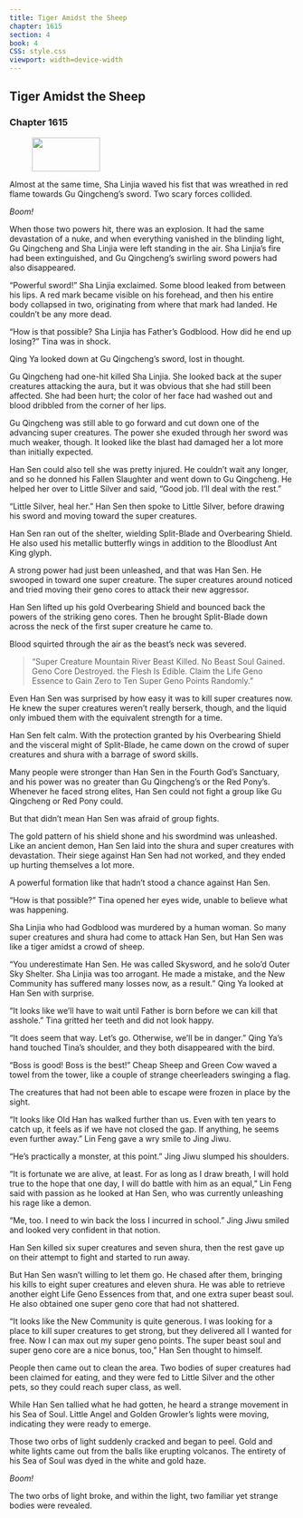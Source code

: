 ```yaml
---
title: Tiger Amidst the Sheep
chapter: 1615
section: 4
book: 4
CSS: style.css
viewport: width=device-width
---
```


## Tiger Amidst the Sheep

### Chapter 1615

<figure>
	<img src="../Images/gem.gif" alt="" id="gem" width="120" height="60" />
</figure>

Almost at the same time, Sha Linjia waved his fist that was wreathed in red flame towards Gu Qingcheng’s sword. Two scary forces collided.

*Boom!*

When those two powers hit, there was an explosion. It had the same devastation of a nuke, and when everything vanished in the blinding light, Gu Qingcheng and Sha Linjia were left standing in the air. Sha Linjia’s fire had been extinguished, and Gu Qingcheng’s swirling sword powers had also disappeared.

“Powerful sword!” Sha Linjia exclaimed. Some blood leaked from between his lips. A red mark became visible on his forehead, and then his entire body collapsed in two, originating from where that mark had landed. He couldn’t be any more dead.

“How is that possible? Sha Linjia has Father’s Godblood. How did he end up losing?” Tina was in shock.

Qing Ya looked down at Gu Qingcheng’s sword, lost in thought.

Gu Qingcheng had one-hit killed Sha Linjia. She looked back at the super creatures attacking the aura, but it was obvious that she had still been affected. She had been hurt; the color of her face had washed out and blood dribbled from the corner of her lips.

Gu Qingcheng was still able to go forward and cut down one of the advancing super creatures. The power she exuded through her sword was much weaker, though. It looked like the blast had damaged her a lot more than initially expected.

Han Sen could also tell she was pretty injured. He couldn’t wait any longer, and so he donned his Fallen Slaughter and went down to Gu Qingcheng. He helped her over to Little Silver and said, “Good job. I’ll deal with the rest.”

“Little Silver, heal her.” Han Sen then spoke to Little Silver, before drawing his sword and moving toward the super creatures.

Han Sen ran out of the shelter, wielding Split-Blade and Overbearing Shield. He also used his metallic butterfly wings in addition to the Bloodlust Ant King glyph.

A strong power had just been unleashed, and that was Han Sen. He swooped in toward one super creature. The super creatures around noticed and tried moving their geno cores to attack their new aggressor.

Han Sen lifted up his gold Overbearing Shield and bounced back the powers of the striking geno cores. Then he brought Split-Blade down across the neck of the first super creature he came to.

Blood squirted through the air as the beast’s neck was severed.

> “Super Creature Mountain River Beast Killed. No Beast Soul Gained. Geno Core Destroyed. the Flesh Is Edible. Claim the Life Geno Essence to Gain Zero to Ten Super Geno Points Randomly.”

Even Han Sen was surprised by how easy it was to kill super creatures now. He knew the super creatures weren’t really berserk, though, and the liquid only imbued them with the equivalent strength for a time.

Han Sen felt calm. With the protection granted by his Overbearing Shield and the visceral might of Split-Blade, he came down on the crowd of super creatures and shura with a barrage of sword skills.

Many people were stronger than Han Sen in the Fourth God’s Sanctuary, and his power was no greater than Gu Qingcheng’s or the Red Pony’s. Whenever he faced strong elites, Han Sen could not fight a group like Gu Qingcheng or Red Pony could.

But that didn’t mean Han Sen was afraid of group fights.

The gold pattern of his shield shone and his swordmind was unleashed. Like an ancient demon, Han Sen laid into the shura and super creatures with devastation. Their siege against Han Sen had not worked, and they ended up hurting themselves a lot more.

A powerful formation like that hadn’t stood a chance against Han Sen.

“How is that possible?” Tina opened her eyes wide, unable to believe what was happening.

Sha Linjia who had Godblood was murdered by a human woman. So many super creatures and shura had come to attack Han Sen, but Han Sen was like a tiger amidst a crowd of sheep.

“You underestimate Han Sen. He was called Skysword, and he solo’d Outer Sky Shelter. Sha Linjia was too arrogant. He made a mistake, and the New Community has suffered many losses now, as a result.” Qing Ya looked at Han Sen with surprise.

“It looks like we’ll have to wait until Father is born before we can kill that asshole.” Tina gritted her teeth and did not look happy.

“It does seem that way. Let’s go. Otherwise, we’ll be in danger.” Qing Ya’s hand touched Tina’s shoulder, and they both disappeared with the bird.

“Boss is good! Boss is the best!” Cheap Sheep and Green Cow waved a towel from the tower, like a couple of strange cheerleaders swinging a flag.

The creatures that had not been able to escape were frozen in place by the sight.

“It looks like Old Han has walked further than us. Even with ten years to catch up, it feels as if we have not closed the gap. If anything, he seems even further away.” Lin Feng gave a wry smile to Jing Jiwu.

“He’s practically a monster, at this point.” Jing Jiwu slumped his shoulders.

“It is fortunate we are alive, at least. For as long as I draw breath, I will hold true to the hope that one day, I will do battle with him as an equal,” Lin Feng said with passion as he looked at Han Sen, who was currently unleashing his rage like a demon.

“Me, too. I need to win back the loss I incurred in school.” Jing Jiwu smiled and looked very confident in that notion.

Han Sen killed six super creatures and seven shura, then the rest gave up on their attempt to fight and started to run away.

But Han Sen wasn’t willing to let them go. He chased after them, bringing his kills to eight super creatures and eleven shura. He was able to retrieve another eight Life Geno Essences from that, and one extra super beast soul. He also obtained one super geno core that had not shattered.

“It looks like the New Community is quite generous. I was looking for a place to kill super creatures to get strong, but they delivered all I wanted for free. Now I can max out my super geno points. The super beast soul and super geno core are a nice bonus, too,” Han Sen thought to himself.

People then came out to clean the area. Two bodies of super creatures had been claimed for eating, and they were fed to Little Silver and the other pets, so they could reach super class, as well.

While Han Sen tallied what he had gotten, he heard a strange movement in his Sea of Soul. Little Angel and Golden Growler’s lights were moving, indicating they were ready to emerge.

Those two orbs of light suddenly cracked and began to peel. Gold and white lights came out from the balls like erupting volcanos. The entirety of his Sea of Soul was dyed in the white and gold haze.

*Boom!*

The two orbs of light broke, and within the light, two familiar yet strange bodies were revealed.